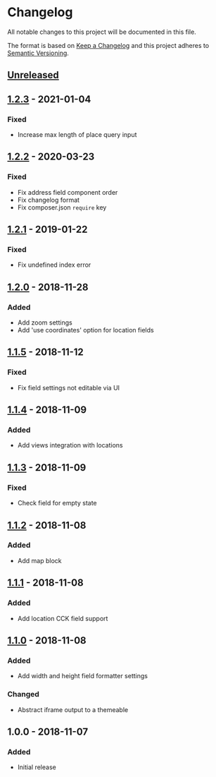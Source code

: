 # Changelog

All notable changes to this project will be documented in this file.

The format is based on [Keep a Changelog](http://keepachangelog.com/en/1.0.0/)
and this project adheres to [Semantic Versioning](http://semver.org/spec/v2.0.0.html).

## [Unreleased]

## [1.2.3] - 2021-01-04
### Fixed
- Increase max length of place query input

## [1.2.2] - 2020-03-23
### Fixed
- Fix address field component order
- Fix changelog format
- Fix composer.json `require` key

## [1.2.1] - 2019-01-22
### Fixed
- Fix undefined index error

## [1.2.0] - 2018-11-28
### Added
- Add zoom settings
- Add 'use coordinates' option for location fields

## [1.1.5] - 2018-11-12
### Fixed
- Fix field settings not editable via UI

## [1.1.4] - 2018-11-09
### Added
- Add views integration with locations

## [1.1.3] - 2018-11-09
### Fixed
- Check field for empty state

## [1.1.2] - 2018-11-08
### Added
- Add map block

## [1.1.1] - 2018-11-08
### Added
- Add location CCK field support

## [1.1.0] - 2018-11-08
### Added
- Add width and height field formatter settings

### Changed
- Abstract iframe output to a themeable

## 1.0.0 - 2018-11-07
### Added
- Initial release

[Unreleased]: https://github.com/projectcosmic/google_map_embed/compare/v1.2.3...master
[1.2.3]: https://github.com/projectcosmic/google_map_embed/compare/v1.2.2...v1.2.3
[1.2.2]: https://github.com/projectcosmic/google_map_embed/compare/1.2.1...v1.2.2
[1.2.1]: https://github.com/projectcosmic/google_map_embed/compare/1.2.0...1.2.1
[1.2.0]: https://github.com/projectcosmic/google_map_embed/compare/1.1.5...1.2.0
[1.1.5]: https://github.com/projectcosmic/google_map_embed/compare/1.1.4...1.1.5
[1.1.4]: https://github.com/projectcosmic/google_map_embed/compare/1.1.3...1.1.4
[1.1.3]: https://github.com/projectcosmic/google_map_embed/compare/1.1.2...1.1.3
[1.1.2]: https://github.com/projectcosmic/google_map_embed/compare/1.1.1...1.1.2
[1.1.1]: https://github.com/projectcosmic/google_map_embed/compare/1.1.0...1.1.1
[1.1.0]: https://github.com/projectcosmic/google_map_embed/compare/1.0.0...1.1.0
